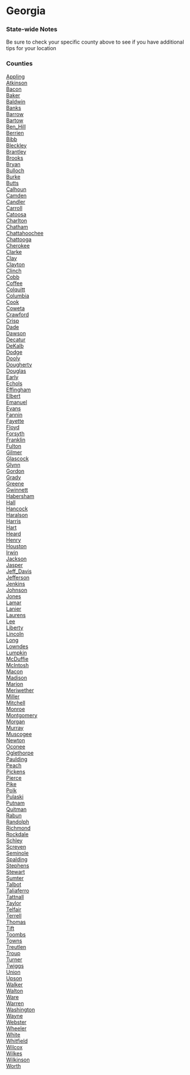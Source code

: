 # Georgia

### State-wide Notes
Be sure to check your specific county above to see if you have additional tips for your location

### Counties
[Appling](Appling.md)\
[Atkinson](Atkinson.md)\
[Bacon](Bacon.md)\
[Baker](Baker.md)\
[Baldwin](Baldwin.md)\
[Banks](Banks.md)\
[Barrow](Barrow.md)\
[Bartow](Bartow.md)\
[Ben_Hill](Ben_Hill.md)\
[Berrien](Berrien.md)\
[Bibb](Bibb.md)\
[Bleckley](Bleckley.md)\
[Brantley](Brantley.md)\
[Brooks](Brooks.md)\
[Bryan](Bryan.md)\
[Bulloch](Bulloch.md)\
[Burke](Burke.md)\
[Butts](Butts.md)\
[Calhoun](Calhoun.md)\
[Camden](Camden.md)\
[Candler](Candler.md)\
[Carroll](Carroll.md)\
[Catoosa](Catoosa.md)\
[Charlton](Charlton.md)\
[Chatham](Chatham.md)\
[Chattahoochee](Chattahoochee.md)\
[Chattooga](Chattooga.md)\
[Cherokee](Cherokee.md)\
[Clarke](Clarke.md)\
[Clay](Clay.md)\
[Clayton](Clayton.md)\
[Clinch](Clinch.md)\
[Cobb](Cobb.md)\
[Coffee](Coffee.md)\
[Colquitt](Colquitt.md)\
[Columbia](Columbia.md)\
[Cook](Cook.md)\
[Coweta](Coweta.md)\
[Crawford](Crawford.md)\
[Crisp](Crisp.md)\
[Dade](Dade.md)\
[Dawson](Dawson.md)\
[Decatur](Decatur.md)\
[DeKalb](DeKalb.md)\
[Dodge](Dodge.md)\
[Dooly](Dooly.md)\
[Dougherty](Dougherty.md)\
[Douglas](Douglas.md)\
[Early](Early.md)\
[Echols](Echols.md)\
[Effingham](Effingham.md)\
[Elbert](Elbert.md)\
[Emanuel](Emanuel.md)\
[Evans](Evans.md)\
[Fannin](Fannin.md)\
[Fayette](Fayette.md)\
[Floyd](Floyd.md)\
[Forsyth](Forsyth.md)\
[Franklin](Franklin.md)\
[Fulton](Fulton.md)\
[Gilmer](Gilmer.md)\
[Glascock](Glascock.md)\
[Glynn](Glynn.md)\
[Gordon](Gordon.md)\
[Grady](Grady.md)\
[Greene](Greene.md)\
[Gwinnett](Gwinnett.md)\
[Habersham](Habersham.md)\
[Hall](Hall.md)\
[Hancock](Hancock.md)\
[Haralson](Haralson.md)\
[Harris](Harris.md)\
[Hart](Hart.md)\
[Heard](Heard.md)\
[Henry](Henry.md)\
[Houston](Houston.md)\
[Irwin](Irwin.md)\
[Jackson](Jackson.md)\
[Jasper](Jasper.md)\
[Jeff_Davis](Jeff_Davis.md)\
[Jefferson](Jefferson.md)\
[Jenkins](Jenkins.md)\
[Johnson](Johnson.md)\
[Jones](Jones.md)\
[Lamar](Lamar.md)\
[Lanier](Lanier.md)\
[Laurens](Laurens.md)\
[Lee](Lee.md)\
[Liberty](Liberty.md)\
[Lincoln](Lincoln.md)\
[Long](Long.md)\
[Lowndes](Lowndes.md)\
[Lumpkin](Lumpkin.md)\
[McDuffie](McDuffie.md)\
[McIntosh](McIntosh.md)\
[Macon](Macon.md)\
[Madison](Madison.md)\
[Marion](Marion.md)\
[Meriwether](Meriwether.md)\
[Miller](Miller.md)\
[Mitchell](Mitchell.md)\
[Monroe](Monroe.md)\
[Montgomery](Montgomery.md)\
[Morgan](Morgan.md)\
[Murray](Murray.md)\
[Muscogee](Muscogee.md)\
[Newton](Newton.md)\
[Oconee](Oconee.md)\
[Oglethorpe](Oglethorpe.md)\
[Paulding](Paulding.md)\
[Peach](Peach.md)\
[Pickens](Pickens.md)\
[Pierce](Pierce.md)\
[Pike](Pike.md)\
[Polk](Polk.md)\
[Pulaski](Pulaski.md)\
[Putnam](Putnam.md)\
[Quitman](Quitman.md)\
[Rabun](Rabun.md)\
[Randolph](Randolph.md)\
[Richmond](Richmond.md)\
[Rockdale](Rockdale.md)\
[Schley](Schley.md)\
[Screven](Screven.md)\
[Seminole](Seminole.md)\
[Spalding](Spalding.md)\
[Stephens](Stephens.md)\
[Stewart](Stewart.md)\
[Sumter](Sumter.md)\
[Talbot](Talbot.md)\
[Taliaferro](Taliaferro.md)\
[Tattnall](Tattnall.md)\
[Taylor](Taylor.md)\
[Telfair](Telfair.md)\
[Terrell](Terrell.md)\
[Thomas](Thomas.md)\
[Tift](Tift.md)\
[Toombs](Toombs.md)\
[Towns](Towns.md)\
[Treutlen](Treutlen.md)\
[Troup](Troup.md)\
[Turner](Turner.md)\
[Twiggs](Twiggs.md)\
[Union](Union.md)\
[Upson](Upson.md)\
[Walker](Walker.md)\
[Walton](Walton.md)\
[Ware](Ware.md)\
[Warren](Warren.md)\
[Washington](Washington.md)\
[Wayne](Wayne.md)\
[Webster](Webster.md)\
[Wheeler](Wheeler.md)\
[White](White.md)\
[Whitfield](Whitfield.md)\
[Wilcox](Wilcox.md)\
[Wilkes](Wilkes.md)\
[Wilkinson](Wilkinson.md)\
[Worth](Worth.md)